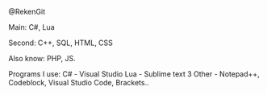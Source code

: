 @RekenGit

Main: C#, Lua

Second: C++, SQL, HTML, CSS

Also know: PHP, JS.

Programs I use:
 C# - Visual Studio
 Lua - Sublime text 3
 Other - Notepad++, Codeblock, Visual Studio Code, Brackets..
